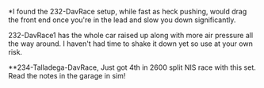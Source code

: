 *I found the 232-DavRace setup, while fast as heck pushing, would drag the front end once you're in the lead and slow you down significantly.  

232-DavRace1 has the whole car raised up along with more air pressure all the way around.  I haven't had time to shake it down yet so use at your own risk.

**234-Talladega-DavRace, Just got 4th in 2600 split NIS race with this set. Read the notes in the garage in sim! 

